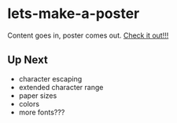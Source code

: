 # lets-make-a-poster
Content goes in, poster comes out.
[Check it out!!!](https://isaacmorrier.github.io/lets-make-a-poster)

## Up Next
- character escaping
- extended character range
- paper sizes
- colors
- more fonts???
